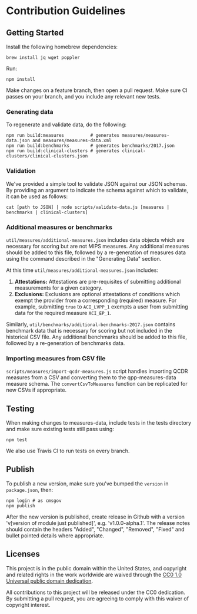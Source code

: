 # Contribution Guidelines

## Getting Started

Install the following homebrew dependencies:
```
brew install jq wget poppler
```

Run:
```
npm install
```

Make changes on a feature branch, then open a pull request. Make sure CI passes on your branch, and you include any relevant new tests.

### Generating data
To regenerate and validate data, do the following:

```
npm run build:measures          # generates measures/measures-data.json and measures/measures-data.xml
npm run build:benchmarks        # generates benchmarks/2017.json
npm run build:clinical-clusters # generates clinical-clusters/clinical-clusters.json
```

### Validation

We've provided a simple tool to validate JSON against our JSON schemas. By providing an argument to indicate the schema against which to validate, it can be used as follows:
```
cat [path to JSON] | node scripts/validate-data.js [measures | benchmarks | clinical-clusters]
```

### Additional measures or benchmarks

`util/measures/additional-measures.json` includes data objects which are necessary for scoring but are not MIPS measures. Any additional measures should be added to this file, followed by a re-generation of measures data using the command described in the "Generating Data" section.

At this time `util/measures/additional-measures.json` includes:

1. **Attestations:** Attestations are pre-requisites of submitting additional measurements for a given category.
2. **Exclusions:** Exclusions are optional attestations of conditions which exempt the provider from a corresponding (required) measure. For example, submitting `true` to `ACI_LVPP_1` exempts a user from submitting data for the required measure `ACI_EP_1`.

Similarly, `util/benchmarks/additional-benchmarks-2017.json` contains benchmark data that is necessary for scoring but not included in the historical CSV file. Any additional benchmarks should be added to this file, followed by a re-generation of benchmarks data.

### Importing measures from CSV file

`scripts/measures/import-qcdr-measures.js` script handles importing QCDR measures from a CSV and converting them to the qpp-measures-data measure schema. The `convertCsvToMeasures` function can be replicated for new CSVs if appropriate.


## Testing

When making changes to measures-data, include tests in the tests directory and make sure existing tests still pass using:

```
npm test
```

We also use Travis CI to run tests on every branch.

## Publish

To publish a new version, make sure you've bumped the `version` in `package.json`, then:
```
npm login # as cmsgov
npm publish
```
After the new version is published, create release in Github with a version 'v[version of module just published]', e.g. 'v1.0.0-alpha.1'. The release notes should contain the headers "Added", "Changed", "Removed", "Fixed" and bullet pointed details where appropriate.

## Licenses

This project is in the public domain within the United States, and copyright and related rights in the work worldwide are waived through the [CC0 1.0 Universal public domain dedication](https://creativecommons.org/publicdomain/zero/1.0/).

All contributions to this project will be released under the CC0 dedication. By submitting a pull request, you are agreeing to comply with this waiver of copyright interest.
